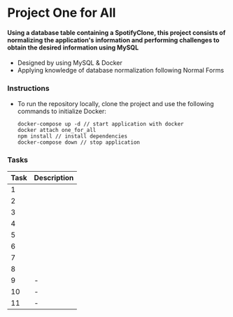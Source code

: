 # Project One for All

#### Using a database table containing a SpotifyClone, this project consists of normalizing the application's information and performing challenges to obtain the desired information using MySQL

* Designed by using MySQL & Docker
* Applying knowledge of database normalization following Normal Forms

### Instructions
* To run the repository locally, clone the project and use the following commands to initialize Docker:
  
  ```
  docker-compose up -d // start application with docker
  docker attach one_for_all
  npm install // install dependencies
  docker-compose down // stop application
  ```

### Tasks

  | Task     | Description |
  | ----------- | ----------- |
  | 1   |  |
  | 2   |  |
  | 3   |  |
  | 4   |  |
  | 5   |  |
  | 6   |  |
  | 7   |  |
  | 8   |  |
  | 9   | - |
  | 10  | - |
  | 11  | - |
